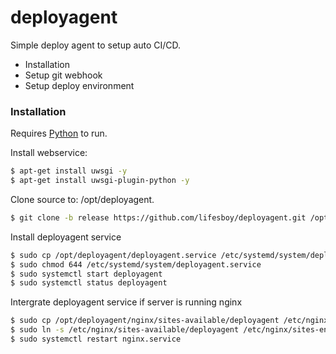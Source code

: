 # deployagent

Simple deploy agent to setup auto CI/CD.

  - Installation
  - Setup git webhook
  - Setup deploy environment

### Installation

Requires [Python](https://python.org/) to run.

Install webservice:
```sh
$ apt-get install uwsgi -y
$ apt-get install uwsgi-plugin-python -y
```

Clone source to: /opt/deployagent.
```sh
$ git clone -b release https://github.com/lifesboy/deployagent.git /opt/deployagent
```

Install deployagent service
```sh
$ sudo cp /opt/deployagent/deployagent.service /etc/systemd/system/deployagent.service
$ sudo chmod 644 /etc/systemd/system/deployagent.service
$ sudo systemctl start deployagent
$ sudo systemctl status deployagent
```

Intergrate deployagent service if server is running nginx
```sh
$ sudo cp /opt/deployagent/nginx/sites-available/deployagent /etc/nginx/sites-available/
$ sudo ln -s /etc/nginx/sites-available/deployagent /etc/nginx/sites-enabled/deployagent
$ sudo systemctl restart nginx.service
```